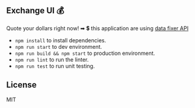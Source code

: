 ## Exchange UI 💰

Quote your dollars right now! ➡ 💲
this application are using [data fixer API](https://data.fixer.io/)

* `npm install` to install dependencies.
* `npm run start` to dev environment.
* `npm run build && npm start` to production environment.
* `npm run lint` to run the linter.
* `npm run test` to run unit testing.

## License

MIT